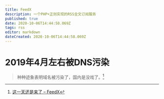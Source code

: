 ```yaml
---
title: FeedX
description: 一个PHP+正则实现的RSS全文订阅服务
published: true
date: 2020-10-06T14:44:58.069Z
tags: rss
editor: markdown
dateCreated: 2020-10-06T14:44:58.069Z
---
```


# 2019年4月左右被DNS污染

> 种种迹象表明域名被污染了，国内是没戏了。[^20200806135326]

[^20200806135326]: [这一天还是来了 – FeedX](https://web.archive.org/web/20200806135326/https://feedx.net/这一天还是来了)
